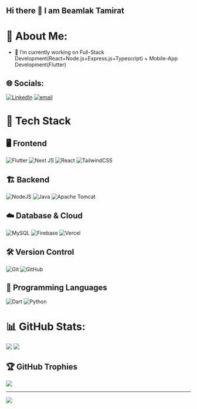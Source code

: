 ## Hi there 👋 I am Beamlak Tamirat




# 💫 About Me:

- 🔭 I’m currently working on Full-Stack Development(React+Node.js+Express.js+Typescript) + Mobile-App Development(Flutter)


## 🌐 Socials:
[![LinkedIn](https://img.shields.io/badge/LinkedIn-%230077B5.svg?logo=linkedin&logoColor=white)](https://linkedin.com/in/https://www.linkedin.com/in/beamlak-tamirat-801124317/) [![email](https://img.shields.io/badge/Email-D14836?logo=gmail&logoColor=white)](mailto:beamlaktamirat40926102@gmail.com) 

# 🚀 Tech Stack  

## 🖥️ Frontend  
![Flutter](https://img.shields.io/badge/Flutter-%2302569B.svg?style=for-the-badge&logo=Flutter&logoColor=white)  ![Next JS](https://img.shields.io/badge/Next-black?style=for-the-badge&logo=next.js&logoColor=white)  ![React](https://img.shields.io/badge/react-%2320232a.svg?style=for-the-badge&logo=react&logoColor=%2361DAFB)  ![TailwindCSS](https://img.shields.io/badge/tailwindcss-%2338B2AC.svg?style=for-the-badge&logo=tailwind-css&logoColor=white)  

## 🏗️ Backend  
![NodeJS](https://img.shields.io/badge/node.js-6DA55F?style=for-the-badge&logo=node.js&logoColor=white)  ![Java](https://img.shields.io/badge/java-%23ED8B00.svg?style=for-the-badge&logo=openjdk&logoColor=white)    ![Apache Tomcat](https://img.shields.io/badge/apache%20tomcat-%23F8DC75.svg?style=for-the-badge&logo=apache-tomcat&logoColor=black)  

## ☁️ Database & Cloud  
![MySQL](https://img.shields.io/badge/mysql-4479A1.svg?style=for-the-badge&logo=mysql&logoColor=white)  ![Firebase](https://img.shields.io/badge/firebase-%23039BE5.svg?style=for-the-badge&logo=firebase)  ![Vercel](https://img.shields.io/badge/vercel-%23000000.svg?style=for-the-badge&logo=vercel&logoColor=white)  

## 🛠️ Version Control  
![Git](https://img.shields.io/badge/git-%23F05033.svg?style=for-the-badge&logo=git&logoColor=white)  ![GitHub](https://img.shields.io/badge/github-%23121011.svg?style=for-the-badge&logo=github&logoColor=white)  

## 🔹 Programming Languages  
![Dart](https://img.shields.io/badge/dart-%230175C2.svg?style=for-the-badge&logo=dart&logoColor=white)  ![Python](https://img.shields.io/badge/python-3670A0?style=for-the-badge&logo=python&logoColor=ffdd54)

# 📊 GitHub Stats:

![](https://github-readme-stats.vercel.app/api/top-langs/?username=BeamlakTamirat&theme=dark&hide_border=false&include_all_commits=false&count_private=false&layout=compact)  ![](https://github-readme-streak-stats.herokuapp.com/?user=BeamlakTamirat&theme=dark&hide_border=false) 

## 🏆 GitHub Trophies
![](https://github-profile-trophy.vercel.app/?username=BeamlakTamirat&theme=radical&no-frame=false&no-bg=true&margin-w=4)

---
[![](https://visitcount.itsvg.in/api?id=BeamlakTamirat&icon=0&color=0)](https://visitcount.itsvg.in)

<!-- Proudly created with GPRM ( https://gprm.itsvg.in ) -->
